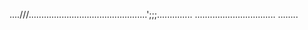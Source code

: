 ....///...............................................';;;..............
................................
........




